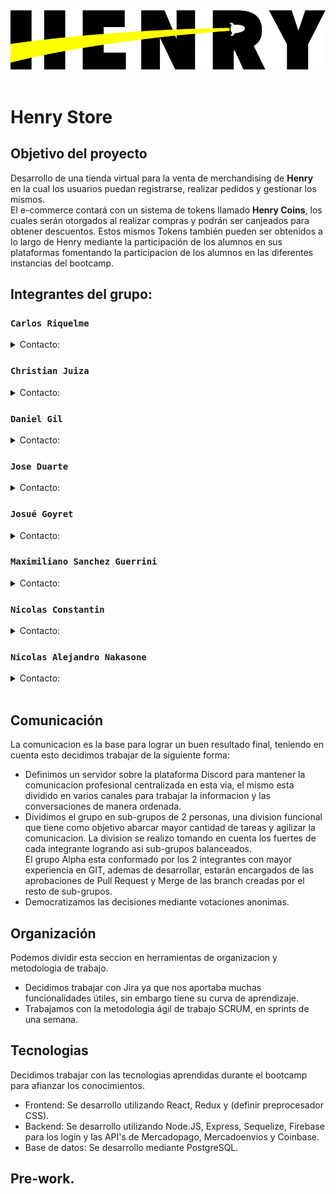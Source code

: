 <img src = './logo.png'>
<br>
<br>

# Henry Store

## Objetivo del proyecto

Desarrollo de una tienda virtual para la venta de merchandising de **Henry** en la cual los usuarios puedan registrarse, realizar pedidos y gestionar los mismos. <br>
El e-commerce contará con un sistema de tokens llamado **Henry Coins**, los cuales serán otorgados al realizar compras y podrán ser canjeados para obtener descuentos. Estos mismos Tokens también pueden ser obtenidos a lo largo de Henry mediante la participación de los alumnos en sus plataformas fomentando la participacion de los alumnos en las diferentes instancias del bootcamp.

## Integrantes del grupo:

### `Carlos Riquelme`
<details>
    <summary>Contacto:</summary>
        criquelme2@gmail.com <br>
        <a href="https://github.com/CRiquelme">Github</a>
</details>

### `Christian Juiza` 
<details>
    <summary>Contacto:</summary>
        christian.juiza@gmail.com <br>
        <a href="https://github.com/cljuiza">Github</a>
</details>

### `Daniel Gil` 
<details>
    <summary>Contacto:</summary>
        danniegilr@gmail.com <br>
        <a href="https://github.com/dannieowk">Github</a>
</details>

### `Jose Duarte` 
<details>
    <summary>Contacto:</summary>
        jdavidduart@gmail.com <br>
        <a href="https://github.com/jdavidduart">Github</a>
</details>

### `Josué Goyret`
<details>
    <summary>Contacto:</summary>
        fjgoyretsola@gmail.com <br>
        <a href="https://github.com/josuegoyret">Github</a>
</details>

### `Maximiliano Sanchez Guerrini` 
<details>
    <summary>Contacto:</summary>
        maxsanchezg@gmail.com <br>
        <a href="https://github.com/MaxiSanchez600">Github</a>
</details>

### `Nicolas Constantin` 
<details>
    <summary>Contacto:</summary>
        nicoconstantin11@gmail.com <br>
        <a href="https://github.com/NicoConstantin">Github</a>
</details>

### `Nicolas Alejandro Nakasone` 
<details>
    <summary>Contacto:</summary>
        nicolasnakasone70@gmail.com <br>
        <a href="https://github.com/NicolasNakasone">Github</a>
</details>

<br>

## Comunicación
La comunicacion es la base para lograr un buen resultado final, teniendo en cuenta esto decidimos trabajar de la siguiente forma:
* Definimos un servidor sobre la plataforma Discord para mantener la comunicacion profesional centralizada en esta via, el mismo esta dividido en varios canales para trabajar la informacion y las conversaciones de manera ordenada.
* Dividimos el grupo en sub-grupos de 2 personas, una division funcional que tiene como objetivo abarcar mayor cantidad de tareas y agilizar la comunicacion. La division se realizo tomando en cuenta los fuertes de cada integrante logrando asi sub-grupos balanceados. <br>
El grupo Alpha esta conformado por los 2 integrantes con mayor experiencia en GIT, ademas de desarrollar, estarán encargados de las aprobaciones de Pull Request y Merge de las branch creadas por el resto de sub-grupos.
* Democratizamos las decisiones mediante votaciones anonimas.

## Organización
Podemos dividir esta seccion en herramientas de organizacion y metodologia de trabajo.
* Decidimos trabajar con Jira ya que nos aportaba muchas funcionalidades útiles, sin embargo tiene su curva de aprendizaje.
* Trabajamos con la metodologia ágil de trabajo SCRUM, en sprints de una semana.

## Tecnologias
Decidimos trabajar con las tecnologias aprendidas durante el bootcamp para afianzar los conocimientos.
* Frontend: Se desarrollo utilizando React, Redux y (definir preprocesador CSS).
* Backend: Se desarrollo utilizando Node.JS, Express, Sequelize, Firebase para los login y las API's de Mercadopago, Mercadoenvios y Coinbase.
* Base de datos: Se desarrollo mediante PostgreSQL.


## Pre-work.